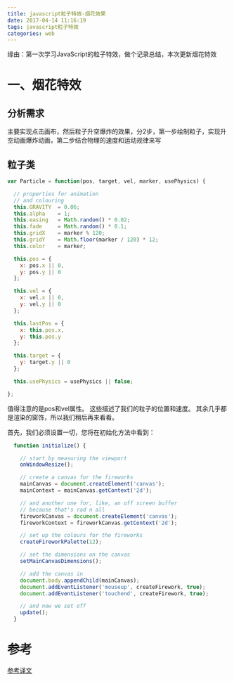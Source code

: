 ```yaml
---
title: javascript粒子特效-烟花效果
date: 2017-04-14 11:16:19
tags: javascript粒子特效
categories: web
---
```


 缘由：第一次学习JavaScript的粒子特效，做个记录总结，本次更新烟花特效

<!--more-->

# 一、烟花特效
## 分析需求
主要实现点击画布，然后粒子升空爆炸的效果，分2步，第一步绘制粒子，实现升空动画爆炸动画，第二步结合物理的速度和运动规律来写

## 粒子类
```js
var Particle = function(pos, target, vel, marker, usePhysics) {

  // properties for animation
  // and colouring
  this.GRAVITY  = 0.06;
  this.alpha    = 1;
  this.easing   = Math.random() * 0.02;
  this.fade     = Math.random() * 0.1;
  this.gridX    = marker % 120;
  this.gridY    = Math.floor(marker / 120) * 12;
  this.color    = marker;

  this.pos = {
    x: pos.x || 0,
    y: pos.y || 0
  };

  this.vel = {
    x: vel.x || 0,
    y: vel.y || 0
  };

  this.lastPos = {
    x: this.pos.x,
    y: this.pos.y
  };

  this.target = {
    y: target.y || 0
  };

  this.usePhysics = usePhysics || false;

};
```

值得注意的是pos和vel属性。 这些描述了我们的粒子的位置和速度。 其余几乎都是渲染的窗饰，所以我们稍后再来看看。

首先，我们必须设置一切，您将在初始化方法中看到：

```js
  function initialize() {

    // start by measuring the viewport
    onWindowResize();

    // create a canvas for the fireworks
    mainCanvas = document.createElement('canvas');
    mainContext = mainCanvas.getContext('2d');

    // and another one for, like, an off screen buffer
    // because that's rad n all
    fireworkCanvas = document.createElement('canvas');
    fireworkContext = fireworkCanvas.getContext('2d');

    // set up the colours for the fireworks
    createFireworkPalette(12);

    // set the dimensions on the canvas
    setMainCanvasDimensions();

    // add the canvas in
    document.body.appendChild(mainCanvas);
    document.addEventListener('mouseup', createFirework, true);
    document.addEventListener('touchend', createFirework, true);

    // and now we set off
    update();
  }
```

# 参考
[参考译文](http://creativejs.com/tutorials/creating-fireworks/)